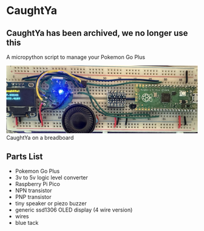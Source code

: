# CaughtYa
## CaughtYa has been archived, we no longer use this
A micropython script to manage your Pokemon Go Plus

![CaughtYa](https://github.com/nerdymark/CaughtYa/blob/main/CaughtYa.jpg?raw=true) CaughtYa on a breadboard

## Parts List
* Pokemon Go Plus 
* 3v to 5v logic level converter
* Raspberry Pi Pico
* NPN transistor
* PNP transistor
* tiny speaker or piezo buzzer
* generic ssd1306 OLED display (4 wire version)
* wires
* blue tack
